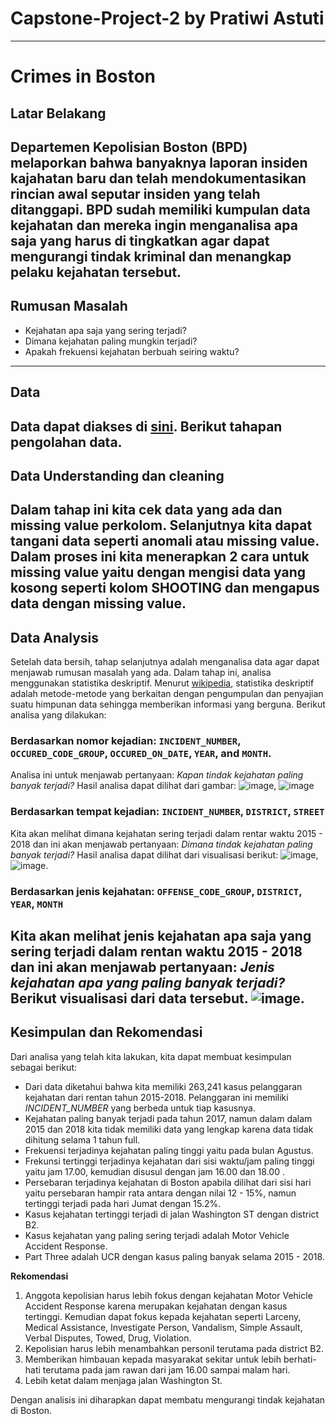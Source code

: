 # Capstone-Project-2 by Pratiwi Astuti
----
# Crimes in Boston
## Latar Belakang
Departemen Kepolisian Boston (BPD) melaporkan bahwa banyaknya laporan insiden kajahatan baru dan telah mendokumentasikan rincian awal seputar insiden yang telah ditanggapi. BPD sudah memiliki kumpulan data kejahatan dan mereka ingin menganalisa apa saja yang harus di tingkatkan agar dapat mengurangi tindak kriminal dan menangkap pelaku kejahatan tersebut.
----
## Rumusan Masalah
- Kejahatan apa saja yang sering terjadi?
- Dimana kejahatan paling mungkin terjadi?
- Apakah frekuensi kejahatan berbuah seiring waktu?
----
## Data
Data dapat diakses di [sini](https://www.kaggle.com/datasets/AnalyzeBoston/crimes-in-boston). Berikut tahapan pengolahan data.
----
## Data Understanding dan cleaning
Dalam tahap ini kita cek data yang ada dan missing value perkolom. Selanjutnya kita dapat tangani data seperti anomali atau missing value. Dalam proses ini kita menerapkan 2 cara untuk missing value yaitu dengan mengisi data yang kosong seperti kolom SHOOTING dan mengapus data dengan missing value.
----
## Data Analysis
Setelah data bersih, tahap selanjutnya adalah menganalisa data agar dapat menjawab rumusan masalah yang ada. Dalam tahap ini, analisa menggunakan statistika deskriptif. Menurut [wikipedia](https://id.wikipedia.org/wiki/Statistika_deskriptif), statistika deskriptif adalah  metode-metode yang berkaitan dengan pengumpulan dan penyajian suatu himpunan data sehingga memberikan informasi yang berguna. Berikut analisa yang dilakukan:
### Berdasarkan nomor kejadian:  `INCIDENT_NUMBER`, `OCCURED_CODE_GROUP`, `OCCURED_ON_DATE`, `YEAR`, and `MONTH`.

Analisa ini untuk menjawab pertanyaan: *Kapan tindak kejahatan paling banyak terjadi?*
Hasil analisa dapat dilihat dari gambar:
![image](https://user-images.githubusercontent.com/107948562/181715259-98e39187-1eb2-4ad8-ab52-d856e29ee0b8.png), ![image](https://user-images.githubusercontent.com/107948562/181715793-37c48856-baf6-43b3-abe9-960b35bbc63b.png)
### Berdasarkan tempat kejadian:  `INCIDENT_NUMBER`, `DISTRICT`, `STREET`

Kita akan melihat dimana kejahatan sering terjadi dalam rentar waktu 2015 - 2018 dan ini akan menjawab pertanyaan: *Dimana tindak kejahatan paling banyak terjadi?*
Hasil analisa dapat dilihat dari visualisasi berikut:
![image](https://user-images.githubusercontent.com/107948562/181716192-e904b27d-78fa-40a9-8f65-ae3bd8a5ce48.png), ![image](https://user-images.githubusercontent.com/107948562/181716331-6f932bf2-63dc-4ba4-b007-e67bfc74d78d.png).
### Berdasarkan jenis kejahatan:  `OFFENSE_CODE_GROUP`, `DISTRICT`, `YEAR`, `MONTH`

Kita akan melihat jenis kejahatan apa saja yang sering terjadi dalam rentan waktu 2015 - 2018 dan ini akan menjawab pertanyaan: *Jenis kejahatan apa yang paling banyak terjadi?*
Berikut visualisasi dari data tersebut.
![image](https://user-images.githubusercontent.com/107948562/181716566-669bb382-c4e7-4fe2-907c-4f0b681c46cc.png).
----
## Kesimpulan dan Rekomendasi
Dari analisa yang telah kita lakukan, kita dapat membuat kesimpulan sebagai berikut:<br>
- Dari data diketahui bahwa kita memiliki 263,241 kasus pelanggaran kejahatan dari rentan tahun 2015-2018. Pelanggaran ini memiliki *INCIDENT_NUMBER* yang berbeda untuk tiap kasusnya.
- Kejahatan paling banyak terjadi pada tahun 2017, namun dalam dalam 2015 dan 2018 kita tidak memiliki data yang lengkap karena data tidak dihitung selama 1 tahun full.
- Frekuensi terjadinya kejahatan paling tinggi yaitu pada bulan Agustus.
- Frekunsi tertinggi terjadinya kejahatan dari sisi waktu/jam paling tinggi yaitu jam 17.00, kemudian disusul dengan jam 16.00 dan 18.00 .
- Persebaran terjadinya kejahatan di Boston apabila dilihat dari sisi hari yaitu persebaran hampir rata antara dengan nilai 12 - 15%, namun tertinggi terjadi pada hari Jumat dengan 15.2%.
- Kasus kejahatan tertinggi terjadi di jalan Washington ST dengan district B2.
- Kasus kejahatan yang paling sering terjadi adalah Motor Vehicle Accident Response.
- Part Three adalah UCR dengan kasus paling banyak selama 2015 - 2018.

**Rekomendasi**
1. Anggota kepolisian harus lebih fokus dengan kejahatan Motor Vehicle Accident Response karena merupakan kejahatan dengan kasus tertinggi. Kemudian dapat fokus kepada kejahatan seperti 
Larceny, Medical Assistance, Investigate Person, Vandalism,  Simple Assault, Verbal Disputes, Towed, Drug, Violation.
2. Kepolisian harus lebih menambahkan personil terutama pada district B2.
3. Memberikan himbauan kepada masyarakat sekitar untuk lebih berhati-hati terutama pada jam rawan dari jam 16.00 sampai malam hari.
4. Lebih ketat dalam menjaga jalan Washington St.

Dengan analisis ini diharapkan dapat membatu mengurangi tindak kejahatan di Boston.


